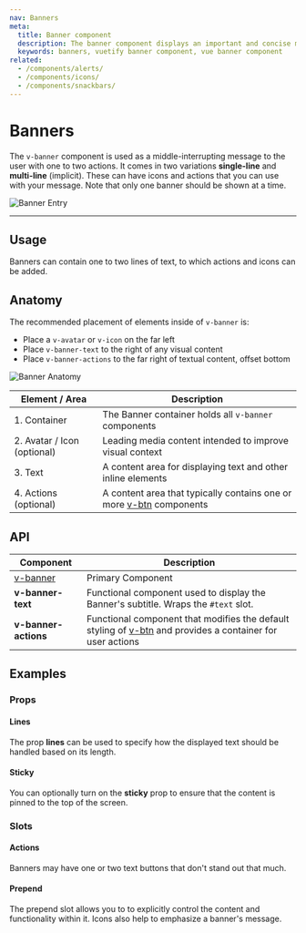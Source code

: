 ```yaml
---
nav: Banners
meta:
  title: Banner component
  description: The banner component displays an important and concise message for a user to address. It can also indicate actions that the user can take.
  keywords: banners, vuetify banner component, vue banner component
related:
  - /components/alerts/
  - /components/icons/
  - /components/snackbars/
---
```


# Banners

The `v-banner` component is used as a middle-interrupting message to the user with one to two actions. It comes in two variations **single-line** and **multi-line** (implicit). These can have icons and actions that you can use with your message. Note that only one banner should be shown at a time.

![Banner Entry](https://cdn.vuetifyjs.com/docs/images/components-temp/v-banner/v-banner-entry.png)

---

## Usage

Banners can contain one to two lines of text, to which actions and icons can be added.

<usage name="v-banner" />

<entry />

## Anatomy

The recommended placement of elements inside of `v-banner` is:

* Place a `v-avatar` or `v-icon` on the far left
* Place `v-banner-text` to the right of any visual content
* Place `v-banner-actions` to the far right of textual content, offset bottom

![Banner Anatomy](https://cdn.vuetifyjs.com/docs/images/components-temp/v-banner/v-banner-anatomy.png)

| Element / Area | Description |
| - | - |
| 1. Container | The Banner container holds all `v-banner` components |
| 2. Avatar / Icon (optional) | Leading media content intended to improve visual context |
| 3. Text | A content area for displaying text and other inline elements |
| 4. Actions (optional) | A content area that typically contains one or more [v-btn](/components/buttons) components |

## API

| Component | Description |
| - | - |
| [v-banner](/api/v-banner/) | Primary Component |
| **v-banner-text** | Functional component used to display the Banner's subtitle. Wraps the `#text` slot. |
| **v-banner-actions** | Functional component that modifies the default styling of [v-btn](/components/buttons/) and provides a container for user actions |

## Examples

### Props

#### Lines

The prop **lines** can be used to specify how the displayed text should be handled based on its length.

<example file="v-banner/prop-lines" />

#### Sticky

You can optionally turn on the **sticky** prop to ensure that the content is pinned to the top of the screen.

<example file="v-banner/prop-sticky" />

### Slots

#### Actions

Banners may have one or two text buttons that don't stand out that much.

<example file="v-banner/slot-actions" />

#### Prepend

The prepend slot allows you to to explicitly control the content and functionality within it. Icons also help to emphasize a banner's message.

<example file="v-banner/slot-prepend" />

<backmatter />
